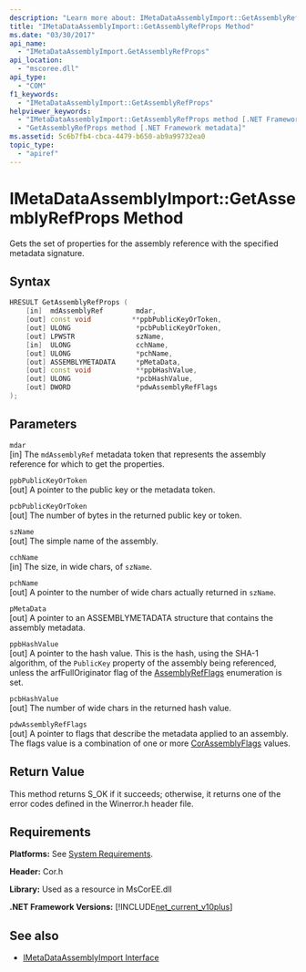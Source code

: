 ```yaml
---
description: "Learn more about: IMetaDataAssemblyImport::GetAssemblyRefProps Method"
title: "IMetaDataAssemblyImport::GetAssemblyRefProps Method"
ms.date: "03/30/2017"
api_name: 
  - "IMetaDataAssemblyImport.GetAssemblyRefProps"
api_location: 
  - "mscoree.dll"
api_type: 
  - "COM"
f1_keywords: 
  - "IMetaDataAssemblyImport::GetAssemblyRefProps"
helpviewer_keywords: 
  - "IMetaDataAssemblyImport::GetAssemblyRefProps method [.NET Framework metadata]"
  - "GetAssemblyRefProps method [.NET Framework metadata]"
ms.assetid: 5c6b7fb4-cbca-4479-b650-ab9a99732ea0
topic_type: 
  - "apiref"
---
```

# IMetaDataAssemblyImport::GetAssemblyRefProps Method

Gets the set of properties for the assembly reference with the specified metadata signature.  
  
## Syntax  
  
```cpp  
HRESULT GetAssemblyRefProps (  
    [in]  mdAssemblyRef        mdar,
    [out] const void          **ppbPublicKeyOrToken,
    [out] ULONG                *pcbPublicKeyOrToken,
    [out] LPWSTR               szName,
    [in]  ULONG                cchName,
    [out] ULONG                *pchName,
    [out] ASSEMBLYMETADATA     *pMetaData,
    [out] const void           **ppbHashValue,
    [out] ULONG                *pcbHashValue,
    [out] DWORD                *pdwAssemblyRefFlags  
);  
```  
  
## Parameters  

 `mdar`  
 [in] The `mdAssemblyRef` metadata token that represents the assembly reference for which to get the properties.  
  
 `ppbPublicKeyOrToken`  
 [out] A pointer to the public key or the metadata token.  
  
 `pcbPublicKeyOrToken`  
 [out] The number of bytes in the returned public key or token.  
  
 `szName`  
 [out] The simple name of the assembly.  
  
 `cchName`  
 [in] The size, in wide chars, of `szName`.  
  
 `pchName`  
 [out] A pointer to the number of wide chars actually returned in `szName`.  
  
 `pMetaData`  
 [out] A pointer to an ASSEMBLYMETADATA structure that contains the assembly metadata.  
  
 `ppbHashValue`  
 [out] A pointer to the hash value. This is the hash, using the SHA-1 algorithm, of the `PublicKey` property of the assembly being referenced, unless the arfFullOriginator flag of the [AssemblyRefFlags](assemblyrefflags-enumeration.md) enumeration is set.  
  
 `pcbHashValue`  
 [out] The number of wide chars in the returned hash value.  
  
 `pdwAssemblyRefFlags`  
 [out] A pointer to flags that describe the metadata applied to an assembly. The flags value is a combination of one or more [CorAssemblyFlags](corassemblyflags-enumeration.md) values.  
  
## Return Value  

 This method returns S_OK if it succeeds; otherwise, it returns one of the error codes defined in the Winerror.h header file.  
  
## Requirements  

 **Platforms:** See [System Requirements](../../get-started/system-requirements.md).  
  
 **Header:** Cor.h  
  
 **Library:** Used as a resource in MsCorEE.dll  
  
 **.NET Framework Versions:** [!INCLUDE[net_current_v10plus](../../../../includes/net-current-v10plus-md.md)]  
  
## See also

- [IMetaDataAssemblyImport Interface](imetadataassemblyimport-interface.md)
